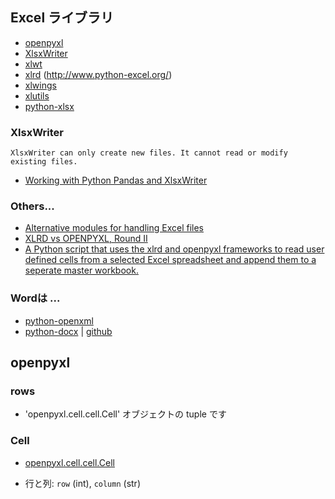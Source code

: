 ## Excel ライブラリ

- [openpyxl](http://openpyxl.readthedocs.org/en/default/)
- [XlsxWriter](https://xlsxwriter.readthedocs.org/)
- [xlwt](https://pypi.python.org/pypi/xlwt)
- [xlrd](https://pypi.python.org/pypi/xlrd) (http://www.python-excel.org/)
- [xlwings](http://xlwings.org/)
- [xlutils](http://pythonhosted.org/xlutils/)
- [python-xlsx](https://github.com/python-openxml/python-xlsx)

### XlsxWriter

~~~
XlsxWriter can only create new files. It cannot read or modify existing files.
~~~

- [Working with Python Pandas and XlsxWriter](http://xlsxwriter.readthedocs.org/working_with_pandas.html)

### Others...

- [Alternative modules for handling Excel files](https://xlsxwriter.readthedocs.org/alternatives.html#alternatives)
- [XLRD vs OPENPYXL, Round II](http://poquitopicante.blogspot.jp/2013/06/xlrd-vs-openpyxl-round-ii.html)
- [A Python script that uses the xlrd and openpyxl frameworks to read user defined cells from a selected Excel spreadsheet and append them to a seperate master workbook.](https://gist.github.com/duketon/9487942)

### Wordは ...

- [python-openxml](https://github.com/python-openxml)
- [python-docx](https://python-docx.readthedocs.org/en/latest/) | [github](https://github.com/python-openxml/python-docx)



## openpyxl

### rows

- 'openpyxl.cell.cell.Cell' オブジェクトの tuple です

### Cell

- [openpyxl.cell.cell.Cell](http://openpyxl.readthedocs.io/en/default/api/openpyxl.cell.cell.html)

- 行と列: `row` (int), `column` (str)
